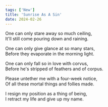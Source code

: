 ```yaml
---
tags: ['New']
title: 'Sunrise As A Sin'
date: 2024-02-26
---
```


One can only stare away so much ceiling,  
It'll still come pouring down and raining.

One can only give glance at so many stars,  
Before they evaporate in the morning light.

One can only fall so in love with corvus,  
Before he's stripped of feathers and of corpus.

Please untether me with a four-week notice,  
Of all these mortal things and follies made.

I resign my position as a thing of being,  
I retract my life and give up my name.
